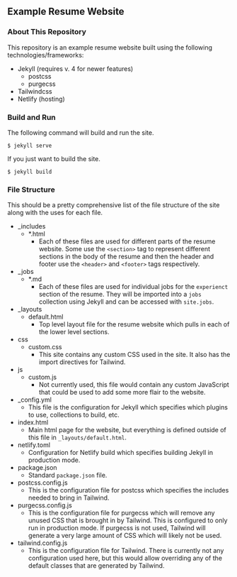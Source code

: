 ## Example Resume Website

### About This Repository

This repository is an example resume website built using the following technologies/frameworks:
- Jekyll (requires v. 4 for newer features)
  - postcss
  - purgecss
- Tailwindcss
- Netlify (hosting)

### Build and Run

The following command will build and run the site.
```console
$ jekyll serve
```

If you just want to build the site.
```console
$ jekyll build
```

### File Structure

This should be a pretty comprehensive list of the file structure of the site along with the uses for each file.
- _includes
  - *.html
    - Each of these files are used for different parts of the resume website. Some use the `<section>` tag to represent different sections in the body of the resume and then the header and footer use the `<header>` and `<footer>` tags respectively.
- _jobs
  - *.md
    - Each of these files are used for individual jobs for the `experienct` section of the resume. They will be imported into a `jobs` collection using Jekyll and can be accessed with `site.jobs`.
- _layouts
  - default.html
    - Top level layout file for the resume website which pulls in each of the lower level sections.
- css
  - custom.css
    - This site contains any custom CSS used in the site. It also has the import directives for Tailwind.
- js
  - custom.js
    - Not currently used, this file would contain any custom JavaScript that could be used to add some more flair to the website.
- _config.yml
  - This file is the configuration for Jekyll which specifies which plugins to use, collections to build, etc.
- index.html
  - Main html page for the website, but everything is defined outside of this file in `_layouts/default.html`.
- netlify.toml
  - Configuration for Netlify build which specifies building Jekyll in production mode.
- package.json
  - Standard `package.json` file.
- postcss.config.js
  - This is the configuration file for postcss which specifies the includes needed to bring in Tailwind.
- purgecss.config.js
  - This is the configuration file for purgecss which will remove any unused CSS that is brought in by Tailwind. This is configured to only run in production mode. If purgecss is not used, Tailwind will generate a very large amount of CSS which will likely not be used.
- tailwind.config.js
  - This is the configuration file for Tailwind. There is currently not any configuration used here, but this would allow overriding any of the default classes that are generated by Tailwind.
